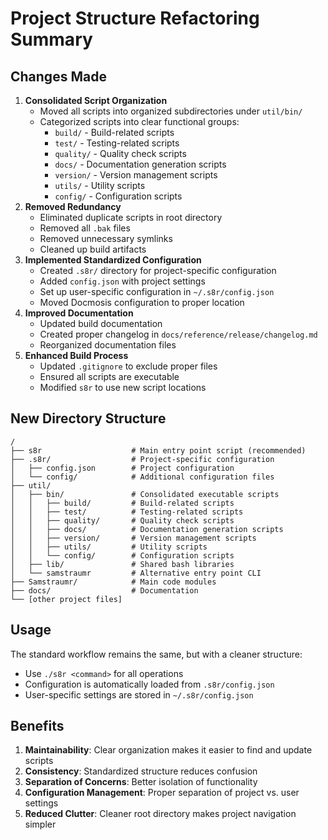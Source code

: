 <!-- 
Copyright (c) 2025 [Eric C. Mumford (@heymumford)](https://github.com/heymumford), Gemini Deep Research, Claude 3.7.
-->

# Project Structure Refactoring Summary

## Changes Made

1. **Consolidated Script Organization**
   - Moved all scripts into organized subdirectories under `util/bin/`
   - Categorized scripts into clear functional groups:
     - `build/` - Build-related scripts
     - `test/` - Testing-related scripts
     - `quality/` - Quality check scripts
     - `docs/` - Documentation generation scripts
     - `version/` - Version management scripts
     - `utils/` - Utility scripts
     - `config/` - Configuration scripts
2. **Removed Redundancy**
   - Eliminated duplicate scripts in root directory
   - Removed all `.bak` files
   - Removed unnecessary symlinks
   - Cleaned up build artifacts
3. **Implemented Standardized Configuration**
   - Created `.s8r/` directory for project-specific configuration
   - Added `config.json` with project settings
   - Set up user-specific configuration in `~/.s8r/config.json`
   - Moved Docmosis configuration to proper location
4. **Improved Documentation**
   - Updated build documentation
   - Created proper changelog in `docs/reference/release/changelog.md`
   - Reorganized documentation files
5. **Enhanced Build Process**
   - Updated `.gitignore` to exclude proper files
   - Ensured all scripts are executable
   - Modified `s8r` to use new script locations

## New Directory Structure

```
/
├── s8r                    # Main entry point script (recommended)
├── .s8r/                  # Project-specific configuration
│   ├── config.json        # Project configuration
│   └── config/            # Additional configuration files
├── util/
│   ├── bin/               # Consolidated executable scripts
│   │   ├── build/         # Build-related scripts
│   │   ├── test/          # Testing-related scripts
│   │   ├── quality/       # Quality check scripts
│   │   ├── docs/          # Documentation generation scripts
│   │   ├── version/       # Version management scripts
│   │   ├── utils/         # Utility scripts
│   │   └── config/        # Configuration scripts
│   ├── lib/               # Shared bash libraries
│   └── samstraumr         # Alternative entry point CLI
├── Samstraumr/            # Main code modules
├── docs/                  # Documentation
└── [other project files]
```

## Usage

The standard workflow remains the same, but with a cleaner structure:
- Use `./s8r <command>` for all operations
- Configuration is automatically loaded from `.s8r/config.json`
- User-specific settings are stored in `~/.s8r/config.json`

## Benefits

1. **Maintainability**: Clear organization makes it easier to find and update scripts
2. **Consistency**: Standardized structure reduces confusion
3. **Separation of Concerns**: Better isolation of functionality
4. **Configuration Management**: Proper separation of project vs. user settings
5. **Reduced Clutter**: Cleaner root directory makes project navigation simpler